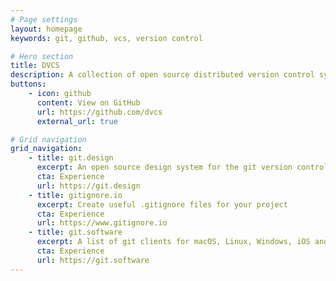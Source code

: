 ```yaml
---
# Page settings
layout: homepage
keywords: git, github, vcs, version control

# Hero section
title: DVCS
description: A collection of open source distributed version control system projects
buttons:
    - icon: github
      content: View on GitHub
      url: https://github.com/dvcs
      external_url: true

# Grid navigation
grid_navigation:
    - title: git.design
      excerpt: An open source design system for the git version control system.  The design system includes a logo, colors, typography and lockups.
      cta: Experience
      url: https://git.design
    - title: gitignore.io
      excerpt: Create useful .gitignore files for your project
      cta: Experience
      url: https://www.gitignore.io
    - title: git.software
      excerpt: A list of git clients for macOS, Linux, Windows, iOS and Android
      cta: Experience
      url: https://git.software
---
```

